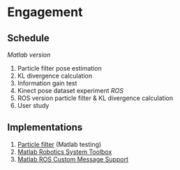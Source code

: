 # Engagement


## Schedule

*Matlab version*
1. Particle filter pose estimation
2. KL divergence calculation
3. Information gain test
4. Kinect pose dataset experiment
*ROS*
5. ROS version particle filter & KL divergence calculation
6. User study

## Implementations

1. [Particle filter](https://www.mathworks.com/help/robotics/ug/particle-filter-parameters.html) (Matlab testing)
2. [Matlab Robotics System Toolbox](https://www.mathworks.com/help/robotics/index.html)
3. [Matlab ROS Custom Message Support](https://www.mathworks.com/help/robotics/ug/ros-custom-message-support.html)
